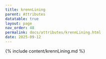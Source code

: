 ```yaml
---
title: krennLining
parent: Attributes
datatable: true
layout: page
nav_order: 48
permalink: docs/attributes/krennLining.html
date: 2025-09-12
---
```

{% include content/krennLining.md %}

